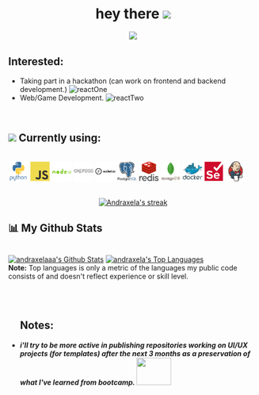 <div id="header" align="center">
  <h1>hey there
  <img src="https://media.giphy.com/media/hvRJCLFzcasrR4ia7z/giphy.gif" width="30px"/></h1>
  <img src="https://media.tenor.com/X2pAPJa27_AAAAAM/what-are-you-doing-liam-walsh.gif" width="200"/>
</div>
<div id ="interest">
  <h2> Interested: </h2>
  <ul>
    <li> Taking part in a hackathon (can work on frontend and backend development.) 
    <img src="https://i.pinimg.com/originals/58/b2/cf/58b2cfd8cea2e39f50b7781876d178b5.gif" title="reactOne" alt="reactOne" width="50" height="50"/></li>
    <li> Web/Game Development. <img src="https://pic.funnygifsbox.com/uploads/2022/01/funnygifsbox.com-2022-01-22-12-31-51-85.gif" title="reactTwo" alt="reactTwo" width="50" height="50" /> </li>
  </ul>
</div>
<br>
<div id="languages">
<h2><img src="https://img.icons8.com/external-others-inmotus-design/256/external-Loading-loaders-others-inmotus-design-6.png" width="20px"/> Currently using:</h2>
<br/>
  <img src="https://github.com/devicons/devicon/blob/master/icons/python/python-original-wordmark.svg" title="python" alt="python" width="40" height="40" />
  <img src="https://github.com/devicons/devicon/blob/master/icons/javascript/javascript-original.svg" title="JavaScript" alt="JavaScript" width="40" height="40"/>
  <img src="https://github.com/devicons/devicon/blob/master/icons/nodejs/nodejs-plain-wordmark.svg" title="JSnode" alt="JavaScript" width="40" height="40"/>
  <img src="https://github.com/devicons/devicon/blob/master/icons/express/express-original-wordmark.svg" title="express" alt="express" width="40" height="40" />
  <img src="https://github.com/devicons/devicon/blob/master/icons/socketio/socketio-original-wordmark.svg" title="socket" alt="socket" width="40" height="40" />
  <img src="https://github.com/devicons/devicon/blob/master/icons/postgresql/postgresql-original-wordmark.svg" title="postgresql" alt="postgresql" width="40" height="40" />
  <img src="https://github.com/devicons/devicon/blob/master/icons/redis/redis-original-wordmark.svg" title="redis" alt="redis" width="40" height="40" />
  <img src="https://github.com/devicons/devicon/blob/master/icons/mongodb/mongodb-original-wordmark.svg" title="mongodb" alt="mongodb" width="40" height="40" />
  <img src="https://github.com/devicons/devicon/blob/master/icons/docker/docker-original-wordmark.svg" title="docker" alt="docker" width="40" height="40" />
  <img src="https://github.com/devicons/devicon/blob/master/icons/selenium/selenium-original.svg" title="selenium" alt="selenium" width="40" height="40" />
  <img src="https://github.com/devicons/devicon/blob/master/icons/jenkins/jenkins-original.svg" title="jenkins" alt="jenkins" width="40" height="40" />
  <br>

<!-- [![React Badge](https://img.shields.io/badge/-React-61DBFB?style=for-the-badge&labelColor=black&logo=react&logoColor=61DBFB)](#)  [![Javascript Badge](https://img.shields.io/badge/-Javascript-F0DB4F?style=for-the-badge&labelColor=black&logo=javascript&logoColor=F0DB4F)](#) [![Typescript Badge](https://img.shields.io/badge/-Typescript-007acc?style=for-the-badge&labelColor=black&logo=typescript&logoColor=007acc)](#) [![Nodejs Badge](https://img.shields.io/badge/-Nodejs-3C873A?style=for-the-badge&labelColor=black&logo=node.js&logoColor=3C873A)](#) [![GraphQL Badge](https://img.shields.io/badge/-GraphQl-e535ab?style=for-the-badge&labelColor=black&logo=node.js&logoColor=e535ab)](#) -->
<br/>

<p align="center">
    <a href="https://github.com/SubhamRaoniar28/github-readme-streak-stats">
        <img title="🔥 Get streak stats for your profile at git.io/streak-stats" alt="Andraxela's streak" src="https://github-readme-streak-stats.herokuapp.com/?user=andraxelaaa&theme=black-ice&hide_border=true&stroke=0000&background=060A0CD0"/>
    </a>
</p>
</div>

## 📊 My Github Stats

  <br/>
    <a href="https://github.com/andraxelaaa/github-readme-stats"><img alt="andraxelaaa's Github Stats" src="https://github-readme-stats.vercel.app/api?username=andraxelaaa&show_icons=true&count_private=true&theme=react&hide_border=true&bg_color=0D1117" /></a>
  <a href="https://github.com/andraxelaaa/github-readme-stats"><img alt="andraxela's Top Languages" src="https://github-readme-stats.vercel.app/api/top-langs/?username=andraxelaaa&langs_count=8&count_private=true&layout=compact&theme=react&hide_border=true&bg_color=0D1117" /></a>
  <br/>
  <b>Note:</b> Top languages is only a metric of the languages my public code consists of and doesn't reflect experience or skill level.

<br><br>
  
  <ul>
  <h2>Notes:</h2>
  <h5>
  <li> i'll try to be more active in publishing repositories working on UI/UX projects (for templates) after the next 3 months as a preservation of what I've learned from bootcamp. <img src="https://img-19.ccm.net/kk6ljbaL1Sv30HfnCCwSG2jGeSI=/1500x/smart/0ef5389fa57a4f69b59827673658377a/ccmcms-enccm/37292488.gif" width="70" height="55"></li>
  
  </h5></ul>
  
